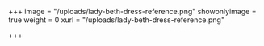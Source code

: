 +++
image = "/uploads/lady-beth-dress-reference.png"
showonlyimage = true
weight = 0
xurl = "/uploads/lady-beth-dress-reference.png"

+++
